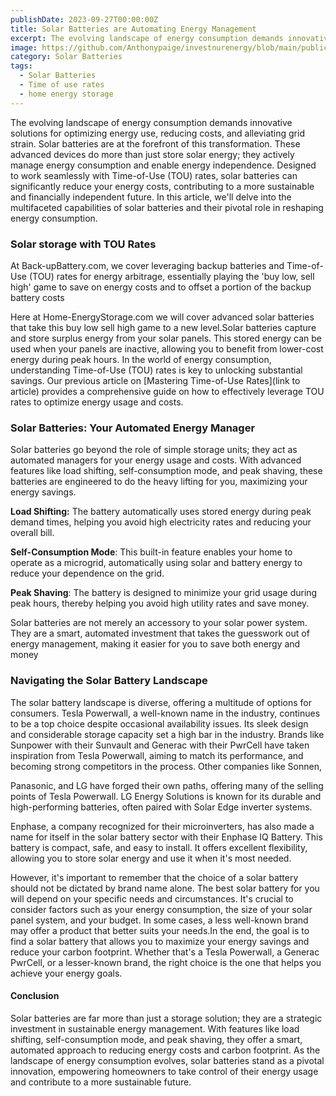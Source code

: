 ```yaml
---
publishDate: 2023-09-27T00:00:00Z
title: Solar Batteries are Automating Energy Management
excerpt: The evolving landscape of energy consumption demands innovative solutions for optimizing energy use, reducing costs, and alleviating grid strain. Solar batteries are at the forefront of this transformation.
image: https://github.com/Anthonypaige/investnurenergy/blob/main/public/images/cover-art/SLRB-1-cover-art.png?raw=true
category: Solar Batteries
tags:
  - Solar Batteries
  - Time of use rates
  - home energy storage
---
```


The evolving landscape of energy consumption demands innovative solutions for optimizing energy use, reducing costs, and alleviating grid strain. Solar batteries are at the forefront of this transformation. These advanced devices do more than just store solar energy; they actively manage energy consumption and enable energy independence. Designed to work seamlessly with Time-of-Use (TOU) rates, solar batteries can significantly reduce your energy costs, contributing to a more sustainable and financially independent future. In this article, we'll delve into the multifaceted capabilities of solar batteries and their pivotal role in reshaping energy consumption.

### **Solar storage with TOU Rates**

At Back-upBattery.com, we cover leveraging backup batteries and Time-of-Use (TOU) rates for energy arbitrage, essentially playing the 'buy low, sell high' game to save on energy costs and to offset a portion of the backup battery costs

Here at Home-EnergyStorage.com we will cover advanced solar batteries that take this buy low sell high game to a new level.Solar batteries capture and store surplus energy from your solar panels. This stored energy can be used when your panels are inactive, allowing you to benefit from lower-cost energy during peak hours.
In the world of energy consumption, understanding Time-of-Use (TOU) rates is key to unlocking substantial savings. Our previous article on [Mastering Time-of-Use Rates](link to article) provides a comprehensive guide on how to effectively leverage TOU rates to optimize energy usage and costs.

### **Solar Batteries: Your Automated Energy Manager**

Solar batteries go beyond the role of simple storage units; they act as automated managers for your energy usage and costs. With advanced features like load shifting, self-consumption mode, and peak shaving, these batteries are engineered to do the heavy lifting for you, maximizing your energy savings.

**Load Shifting:** The battery automatically uses stored energy during peak demand times, helping you avoid high electricity rates and reducing your overall bill.

**Self-Consumption Mode**: This built-in feature enables your home to operate as a microgrid, automatically using solar and battery energy to reduce your dependence on the grid.

**Peak Shaving**: The battery is designed to minimize your grid usage during peak hours, thereby helping you avoid high utility rates and save money.

Solar batteries are not merely an accessory to your solar power system. They are a smart, automated investment that takes the guesswork out of energy management, making it easier for you to save both energy and money

### **Navigating the Solar Battery Landscape**

The solar battery landscape is diverse, offering a multitude of options for consumers. Tesla Powerwall, a well-known name in the industry, continues to be a top choice despite occasional availability issues. Its sleek design and considerable storage capacity set a high bar in the industry. Brands like Sunpower with their Sunvault and Generac with their PwrCell have taken inspiration from Tesla Powerwall, aiming to match its performance, and becoming strong competitors in the process. Other companies like Sonnen,

Panasonic, and LG have forged their own paths, offering many of the selling points of Tesla Powerwall. LG Energy Solutions is known for its durable and high-performing batteries, often paired with Solar Edge inverter systems.

Enphase, a company recognized for their microinverters, has also made a name for itself in the solar battery sector with their Enphase IQ Battery. This battery is compact, safe, and easy to install. It offers excellent flexibility, allowing you to store solar energy and use it when it's most needed.

However, it's important to remember that the choice of a solar battery should not be dictated by brand name alone. The best solar battery for you will depend on your specific needs and circumstances. It's crucial to consider factors such as your energy consumption, the size of your solar panel system, and your budget. In some cases, a less well-known brand may offer a product that better suits your needs.In the end, the goal is to find a solar battery that allows you to maximize your energy savings and reduce your carbon footprint. Whether that's a Tesla Powerwall, a Generac PwrCell, or a lesser-known brand, the right choice is the one that helps you achieve your energy goals.

#### **Conclusion**

Solar batteries are far more than just a storage solution; they are a strategic investment in sustainable energy management. With features like load shifting, self-consumption mode, and peak shaving, they offer a smart, automated approach to reducing energy costs and carbon footprint. As the landscape of energy consumption evolves, solar batteries stand as a pivotal innovation, empowering homeowners to take control of their energy usage and contribute to a more sustainable future.
